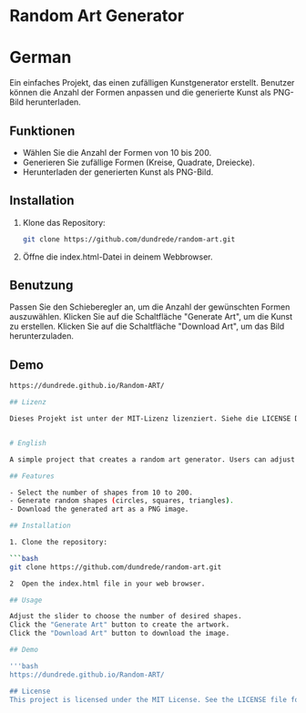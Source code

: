 # Random Art Generator

# German

Ein einfaches Projekt, das einen zufälligen Kunstgenerator erstellt. Benutzer können die Anzahl der Formen anpassen und die generierte Kunst als PNG-Bild herunterladen.

## Funktionen

- Wählen Sie die Anzahl der Formen von 10 bis 200.
- Generieren Sie zufällige Formen (Kreise, Quadrate, Dreiecke).
- Herunterladen der generierten Kunst als PNG-Bild.

## Installation

1. Klone das Repository:
   ```bash
   git clone https://github.com/dundrede/random-art.git

2. Öffne die index.html-Datei in deinem Webbrowser.

## Benutzung

Passen Sie den Schieberegler an, um die Anzahl der gewünschten Formen auszuwählen.
Klicken Sie auf die Schaltfläche "Generate Art", um die Kunst zu erstellen.
Klicken Sie auf die Schaltfläche "Download Art", um das Bild herunterzuladen.

## Demo

   ```bash
   https://dundrede.github.io/Random-ART/

## Lizenz

Dieses Projekt ist unter der MIT-Lizenz lizenziert. Siehe die LICENSE Datei für Details.


# English

A simple project that creates a random art generator. Users can adjust the number of shapes and download the generated art as a PNG image.

## Features

- Select the number of shapes from 10 to 200.
- Generate random shapes (circles, squares, triangles).
- Download the generated art as a PNG image.

## Installation

1. Clone the repository:

   ```bash
   git clone https://github.com/dundrede/random-art.git
   
2  Open the index.html file in your web browser.

## Usage

Adjust the slider to choose the number of desired shapes.
Click the "Generate Art" button to create the artwork.
Click the "Download Art" button to download the image. 

## Demo

   '''bash
   https://dundrede.github.io/Random-ART/

## License
This project is licensed under the MIT License. See the LICENSE file for details.
